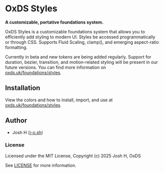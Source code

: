 # OxDS Styles

**A customizable, portative foundations system.**

OxDS Styles is a customizable foundations system that allows you to efficiently add styling to modern UI. Styles be accessed programmatically or through CSS. Supports Fluid Scaling, clamp(), and emerging aspect-ratio formatting. 

Currently in beta and new tokens are being added regularly. Support for duration, bezier, transition, and motion-related styling will be present in our future versions. You can find more information on [oxds.uk/foundations/styles](https://oxds.uk/foundations/styles). 



## Installation

View the colors and how to install, import, and use at [oxds.uk/foundations/styles](https://oxds.uk/foundations/styles).



## Author

- Josh H ([j-o.sh](https://j-o.sh))

### License

Licensed under the MIT License, Copyright (c) 2025 Josh H, OxDS

See [LICENSE](./LICENSE) for more information.